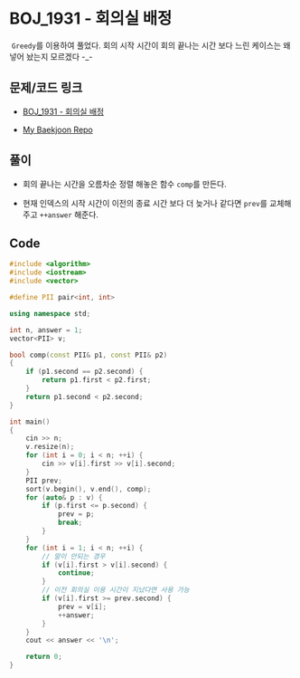 # BOJ_1931 - 회의실 배정

&nbsp;`Greedy`를 이용하여 풀었다. 회의 시작 시간이 회의 끝나는 시간 보다 느린 케이스는 왜 넣어 놨는지 모르겠다 -_-

## 문제/코드 링크

- [BOJ_1931 - 회의실 배정](https://www.acmicpc.net/problem/1931)

- [My Baekjoon Repo](https://github.com/Meantint/Baekjoon)

## 풀이

- 회의 끝나는 시간을 오름차순 정렬 해놓은 함수 `comp`를 만든다.

- 현재 인덱스의 시작 시간이 이전의 종료 시간 보다 더 늦거나 같다면 `prev`를 교체해주고 `++answer` 해준다.

## Code

```cpp
#include <algorithm>
#include <iostream>
#include <vector>

#define PII pair<int, int>

using namespace std;

int n, answer = 1;
vector<PII> v;

bool comp(const PII& p1, const PII& p2)
{
    if (p1.second == p2.second) {
        return p1.first < p2.first;
    }
    return p1.second < p2.second;
}

int main()
{
    cin >> n;
    v.resize(n);
    for (int i = 0; i < n; ++i) {
        cin >> v[i].first >> v[i].second;
    }
    PII prev;
    sort(v.begin(), v.end(), comp);
    for (auto& p : v) {
        if (p.first <= p.second) {
            prev = p;
            break;
        }
    }
    for (int i = 1; i < n; ++i) {
        // 말이 안되는 경우
        if (v[i].first > v[i].second) {
            continue;
        }
        // 이전 회의실 이용 시간이 지났다면 사용 가능
        if (v[i].first >= prev.second) {
            prev = v[i];
            ++answer;
        }
    }
    cout << answer << '\n';

    return 0;
}
```
